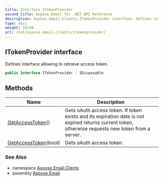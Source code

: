 ```yaml
---
title: Interface ITokenProvider
second_title: Aspose.Email for .NET API Reference
description: Aspose.Email.Clients.ITokenProvider interface. Defines interface allowing to retrieve access token
type: docs
weight: 16230
url: /net/aspose.email.clients/itokenprovider/
---
```

## ITokenProvider interface

Defines interface allowing to retrieve access token.

```csharp
public interface ITokenProvider : IDisposable
```

## Methods

| Name | Description |
| --- | --- |
| [GetAccessToken](../../aspose.email.clients/itokenprovider/getaccesstoken/#getaccesstoken)() | Gets oAuth access token. If token exists and its expiration date is not expired returns current token, otherwise requests new token from a server. |
| [GetAccessToken](../../aspose.email.clients/itokenprovider/getaccesstoken/#getaccesstoken_1)(bool) | Gets oAuth access token. |

### See Also

* namespace [Aspose.Email.Clients](../../aspose.email.clients/)
* assembly [Aspose.Email](../../)


